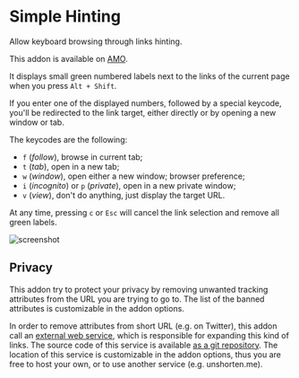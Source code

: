 # Simple Hinting

Allow keyboard browsing through links hinting.

This addon is available on
[AMO](https://addons.mozilla.org/en-US/firefox/addon/simple-hinting/).

It displays small green numbered labels next to the links of the current
page when you press `Alt + Shift`.

If you enter one of the displayed numbers, followed by a special
keycode, you'll be redirected to the link target, either directly or by
opening a new window or tab.

The keycodes are the following:

- `f` (*follow*), browse in current tab;
- `t` (*tab*), open in a new tab;
- `w` (*window*), open either a new window;
  browser preference;
- `i` (*incognito*) or `p` (*private*), open in a new private window;
- `v` (*view*), don't do anything, just display the target URL.

At any time, pressing `c` or `Esc` will cancel the link selection and
remove all green labels.

![screenshot](https://git.umaneti.net/simple_hinting/plain/img/screen.png)

## Privacy

This addon try to protect your privacy by removing unwanted tracking
attributes from the URL you are trying to go to. The list of the banned
attributes is customizable in the addon options.

In order to remove attributes from short URL (e.g. on Twitter), this
addon call an [external web service](https://unshorten.umaneti.net/),
which is responsible for expanding this kind of links. The source code
of this service is available [as a git repository](https://git.umaneti.net/unshorten/).
The location of this service is customizable in the addon options, thus
you are free to host your own, or to use another service
(e.g. unshorten.me).
